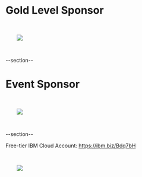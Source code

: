 # Gold Level Sponsor

<img src="images/jfrog.png" style="border:none; box-shadow:none; margin: 30px; background:white;"/>

--section--

# Event Sponsor

<img src="images/ibm.jpg" style="border:none; box-shadow:none; margin: 30px; background:white;"/>

--section--

Free-tier IBM Cloud Account:
https://ibm.biz/Bdq7bH

<img src="images/ibm-cloud-qrcode.png" style="border:none; box-shadow:none; margin: 30px; background:white;"/>

